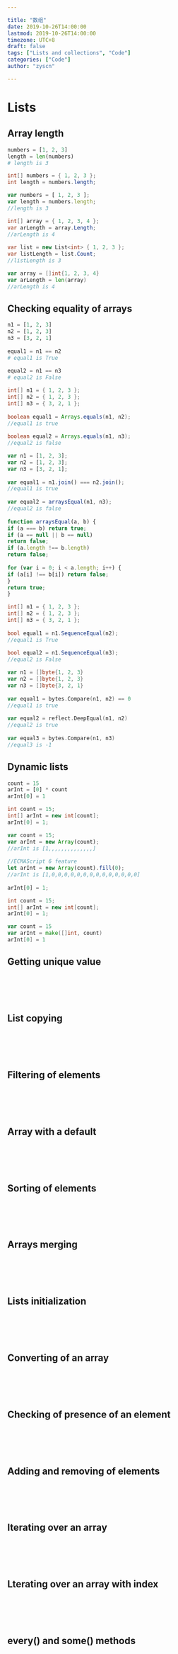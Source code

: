 ```yaml
---

title: "数组"
date: 2019-10-26T14:00:00
lastmod: 2019-10-26T14:00:00
timezone: UTC+8
draft: false
tags: ["Lists and collections", "Code"]
categories: ["Code"]
author: "zyscn"

---
```


# Lists

## Array length

```python
numbers = [1, 2, 3]  
length = len(numbers)  
# length is 3
```

```java
int[] numbers = { 1, 2, 3 };  
int length = numbers.length;
```

```javascript
var numbers = [ 1, 2, 3 ];  
var length = numbers.length;  
//length is 3
```

```cs
int[] array = { 1, 2, 3, 4 };  
var arLength = array.Length;  
//arLength is 4  
  
var list = new List<int> { 1, 2, 3 };  
var listLength = list.Count;  
//listLength is 3
```

```go
var array = []int{1, 2, 3, 4}  
var arLength = len(array)  
//arLength is 4
```
## Checking equality of arrays

```python
n1 = [1, 2, 3]  
n2 = [1, 2, 3]  
n3 = [3, 2, 1]  
  
equal1 = n1 == n2  
# equal1 is True  
  
equal2 = n1 == n3  
# equal2 is False
```

```java
int[] n1 = { 1, 2, 3 };  
int[] n2 = { 1, 2, 3 };  
int[] n3 = { 3, 2, 1 };  
  
boolean equal1 = Arrays.equals(n1, n2);  
//equal1 is true  
  
boolean equal2 = Arrays.equals(n1, n3);  
//equal2 is false
```

```javascript
var n1 = [1, 2, 3];  
var n2 = [1, 2, 3];  
var n3 = [3, 2, 1];  
  
var equal1 = n1.join() === n2.join();  
//equal1 is true  
  
var equal2 = arraysEqual(n1, n3);  
//equal2 is false  
  
function arraysEqual(a, b) {  
if (a === b) return true;  
if (a == null || b == null)  
return false;  
if (a.length !== b.length)  
return false;  
  
for (var i = 0; i < a.length; i++) {  
if (a[i] !== b[i]) return false;  
}  
return true;  
}
```

```cs
int[] n1 = { 1, 2, 3 };  
int[] n2 = { 1, 2, 3 };  
int[] n3 = { 3, 2, 1 };  
  
bool equal1 = n1.SequenceEqual(n2);  
//equal1 is True  
  
bool equal2 = n1.SequenceEqual(n3);  
//equal2 is False
```

```go
var n1 = []byte{1, 2, 3}  
var n2 = []byte{1, 2, 3}  
var n3 = []byte{3, 2, 1}  
  
var equal1 = bytes.Compare(n1, n2) == 0  
//equal1 is true  
  
var equal2 = reflect.DeepEqual(n1, n2)  
//equal2 is true  
  
var equal3 = bytes.Compare(n1, n3)  
//equal3 is -1
```
## Dynamic lists

```python
count = 15  
arInt = [0] * count  
arInt[0] = 1
```

```java
int count = 15;  
int[] arInt = new int[count];  
arInt[0] = 1;
```

```javascript
var count = 15;  
var arInt = new Array(count);  
//arInt is [1,,,,,,,,,,,,,,]  
  
//ECMAScript 6 feature  
let arInt = new Array(count).fill(0);  
//arInt is [1,0,0,0,0,0,0,0,0,0,0,0,0,0,0]  
  
arInt[0] = 1;
```

```cs
int count = 15;  
int[] arInt = new int[count];  
arInt[0] = 1;
```

```go
var count = 15  
var arInt = make([]int, count)  
arInt[0] = 1
```
## Getting unique value
```python

```

```java

```

```javascript

```

```cs

```

```go

```
## List copying
```python

```

```java

```

```javascript

```

```cs

```

```go

```
## Filtering of elements
```python

```

```java

```

```javascript

```

```cs

```

```go

```
## Array with a default
```python

```

```java

```

```javascript

```

```cs

```

```go

```
## Sorting of elements
```python

```

```java

```

```javascript

```

```cs

```

```go

```
## Arrays merging
```python

```

```java

```

```javascript

```

```cs

```

```go

```
## Lists initialization
```python

```

```java

```

```javascript

```

```cs

```

```go

```
## Converting of an array
```python

```

```java

```

```javascript

```

```cs

```

```go

```
## Checking of presence of an element
```python

```

```java

```

```javascript

```

```cs

```

```go

```
## Adding and removing of elements
```python

```

```java

```

```javascript

```

```cs

```

```go

```
## lterating over an array
```python

```

```java

```

```javascript

```

```cs

```

```go

```
## Lterating over an array with index
```python

```

```java

```

```javascript

```

```cs

```

```go

```
## every() and some() methods
```python

```

```java

```

```javascript

```

```cs

```

```go

```

